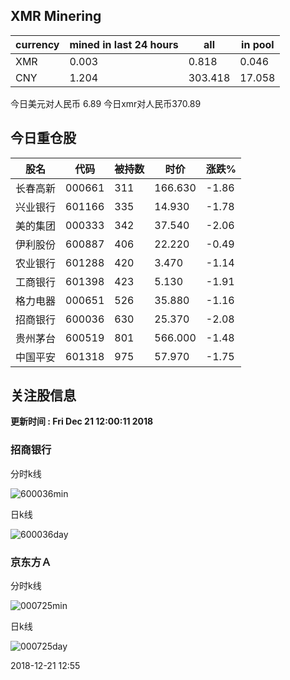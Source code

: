 ## XMR Minering

|currency|mined in last 24 hours|all|in pool|
|---|---|---|---|
|XMR|0.003|0.818|0.046|
|CNY|1.204|303.418|17.058|

今日美元对人民币 6.89	今日xmr对人民币370.89


## 今日重仓股 

|股名|代码|被持数|时价|涨跌%|
|---|---|---|---|---|
|长春高新|000661|311|166.630|-1.86|
|兴业银行|601166|335|14.930|-1.78|
|美的集团|000333|342|37.540|-2.06|
|伊利股份|600887|406|22.220|-0.49|
|农业银行|601288|420|3.470|-1.14|
|工商银行|601398|423|5.130|-1.91|
|格力电器|000651|526|35.880|-1.16|
|招商银行|600036|630|25.370|-2.08|
|贵州茅台|600519|801|566.000|-1.48|
|中国平安|601318|975|57.970|-1.75|

## 关注股信息
**更新时间 : Fri Dec 21 12:00:11 2018**
### 招商银行 
分时k线

![600036min](http://image.sinajs.cn/newchart/min/n/sh600036.gif)

日k线

![600036day](http://image.sinajs.cn/newchart/daily/n/sh600036.gif)

### 京东方Ａ 
分时k线

![000725min](http://image.sinajs.cn/newchart/min/n/sz000725.gif)

日k线

![000725day](http://image.sinajs.cn/newchart/daily/n/sz000725.gif)

2018-12-21 12:55